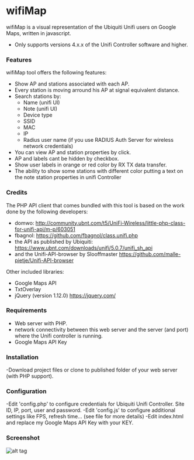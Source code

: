 # wifiMap
wifiMap is a visual representation of the Ubiquiti Unifi users on Google Maps, written in javascript.

- Only supports versions 4.x.x of the Unifi Controller software and higher.

### Features
wifiMap tool offers the following features:
- Show AP and stations associated with each AP.
- Every station is moving arround his AP at signal equivalent distance.
- Search stations by:
	<ul><li>Name (unifi UI)</li>
	<li>Note (unifi UI)</li>
	<li>Device type</li>
	<li>SSID</li>
	<li>MAC</li>
	<li>IP</li>
	<li>Radius user name (if you use RADIUS Auth Server for wireless network credentials)</li></ul>
 - You can view AP and station properties by click.
 - AP and labels cant be hidden by checkbox.
 - Show user labels in orange or red color by RX TX data transfer.
 - The ability to show some stations with different color putting a text on the note station properties in unifi Controller


### Credits
The PHP API client that comes bundled with this tool is based on the work done by the following developers:
- domwo: http://community.ubnt.com/t5/UniFi-Wireless/little-php-class-for-unifi-api/m-p/603051
- fbagnol: https://github.com/fbagnol/class.unifi.php
- the API as published by Ubiquiti: https://www.ubnt.com/downloads/unifi/5.0.7/unifi_sh_api
- and the Unifi-API-browser by Slooffmaster
	https://github.com/malle-pietje/Unifi-API-browser 

Other included libraries:
- Google Maps API
- TxtOverlay
- jQuery (version 1.12.0) https://jquery.com/


### Requirements
- Web server with PHP.
- network connectivity between this web server and the server (and port) where the Unifi controller is running.
- Google Maps API Key

### Installation
-Download project files or clone to published folder of your web server (with PHP support).

### Configuration
-Edit 'config.php' to configure credentials for Ubiquiti Unifi Controller. Site ID, IP, port, user and password.
-Edit 'config.js' to configure additional settings like FPS, refresh time... (see file for more details)
-Edit index.html and replace my Google Maps API Key with your KEY.

### Screenshot

![alt tag](https://github.com/jsirera/wifiMap/blob/master/images/example.jpg "Sample screenshot")
